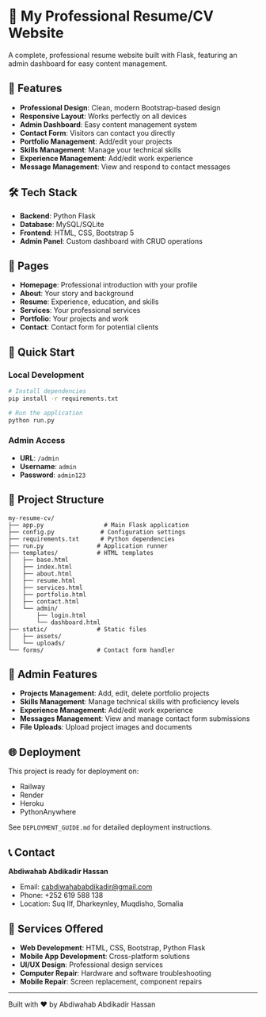 # 🎯 My Professional Resume/CV Website

A complete, professional resume website built with Flask, featuring an admin dashboard for easy content management.

## 🌟 Features

- **Professional Design**: Clean, modern Bootstrap-based design
- **Responsive Layout**: Works perfectly on all devices
- **Admin Dashboard**: Easy content management system
- **Contact Form**: Visitors can contact you directly
- **Portfolio Management**: Add/edit your projects
- **Skills Management**: Manage your technical skills
- **Experience Management**: Add/edit work experience
- **Message Management**: View and respond to contact messages

## 🛠️ Tech Stack

- **Backend**: Python Flask
- **Database**: MySQL/SQLite
- **Frontend**: HTML, CSS, Bootstrap 5
- **Admin Panel**: Custom dashboard with CRUD operations

## 📱 Pages

- **Homepage**: Professional introduction with your profile
- **About**: Your story and background
- **Resume**: Experience, education, and skills
- **Services**: Your professional services
- **Portfolio**: Your projects and work
- **Contact**: Contact form for potential clients

## 🚀 Quick Start

### Local Development
```bash
# Install dependencies
pip install -r requirements.txt

# Run the application
python run.py
```

### Admin Access
- **URL**: `/admin`
- **Username**: `admin`
- **Password**: `admin123`

## 📁 Project Structure

```
my-resume-cv/
├── app.py                 # Main Flask application
├── config.py             # Configuration settings
├── requirements.txt      # Python dependencies
├── run.py               # Application runner
├── templates/           # HTML templates
│   ├── base.html
│   ├── index.html
│   ├── about.html
│   ├── resume.html
│   ├── services.html
│   ├── portfolio.html
│   ├── contact.html
│   └── admin/
│       ├── login.html
│       └── dashboard.html
├── static/              # Static files
│   ├── assets/
│   └── uploads/
└── forms/               # Contact form handler
```

## 🔧 Admin Features

- **Projects Management**: Add, edit, delete portfolio projects
- **Skills Management**: Manage technical skills with proficiency levels
- **Experience Management**: Add/edit work experience
- **Messages Management**: View and manage contact form submissions
- **File Uploads**: Upload project images and documents

## 🌐 Deployment

This project is ready for deployment on:
- Railway
- Render
- Heroku
- PythonAnywhere

See `DEPLOYMENT_GUIDE.md` for detailed deployment instructions.

## 📞 Contact

**Abdiwahab Abdikadir Hassan**
- Email: cabdiwahababdikadir@gmail.com
- Phone: +252 619 588 138
- Location: Suq Ilf, Dharkeynley, Muqdisho, Somalia

## 🎨 Services Offered

- **Web Development**: HTML, CSS, Bootstrap, Python Flask
- **Mobile App Development**: Cross-platform solutions
- **UI/UX Design**: Professional design services
- **Computer Repair**: Hardware and software troubleshooting
- **Mobile Repair**: Screen replacement, component repairs

---

Built with ❤️ by Abdiwahab Abdikadir Hassan